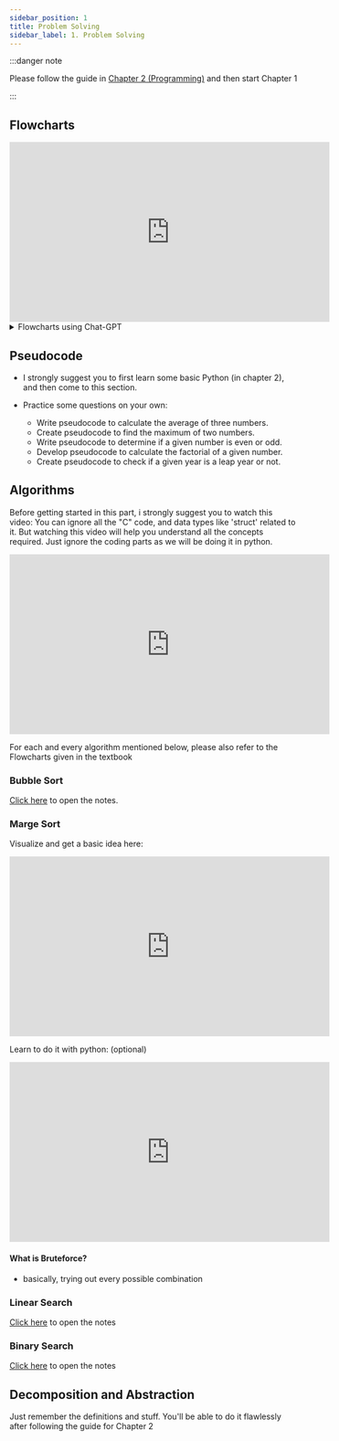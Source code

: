 ```yaml
---
sidebar_position: 1
title: Problem Solving
sidebar_label: 1. Problem Solving
---
```


:::danger note

Please follow the guide in [Chapter 2 (Programming)](programming) and then start Chapter 1

:::

## Flowcharts

<iframe width="560" height="315" src="https://www.youtube.com/embed/kUt0nS0yMtM?si=l7HOAsGmWjNGEgzY" title="YouTube video player" frameborder="0" allow="accelerometer; autoplay; clipboard-write; encrypted-media; gyroscope; picture-in-picture; web-share" allowfullscreen></iframe>

<details>
<summary>Flowcharts using Chat-GPT</summary>

- Follow this video to learn how to use chatgpt to draw flowcharts for you:

<iframe width="560" height="315" src="https://www.youtube.com/embed/IMOCfwJ-NkQ?si=z9nO8z4MDB463wTX" title="YouTube video player" frameborder="0" allow="accelerometer; autoplay; clipboard-write; encrypted-media; gyroscope; picture-in-picture; web-share" allowfullscreen></iframe>

</details>

## Pseudocode

- I strongly suggest you to first learn some basic Python (in chapter 2), and then come to this section.

- Practice some questions on your own:
    - Write pseudocode to calculate the average of three numbers.
    - Create pseudocode to find the maximum of two numbers.
    - Write pseudocode to determine if a given number is even or odd.
    - Develop pseudocode to calculate the factorial of a given number.
    - Create pseudocode to check if a given year is a leap year or not.


## Algorithms

Before getting started in this part, i strongly suggest you to watch this video: You can ignore all the "C" code, and data types like 'struct' related to it. But watching this video will help you understand all the concepts required. Just ignore the coding parts as we will be doing it in python.

<iframe
  width="560"
  height="315"
  src="https://www.youtube.com/embed/gR6nycuZKlM?si=Yhakoc7QPIWohep1"
  title="YouTube video player"
  frameborder="0"
  allow="accelerometer; autoplay; clipboard-write; encrypted-media; gyroscope; picture-in-picture; web-share"
  allowfullscreen
></iframe>

For each and every algorithm mentioned below, please also refer to the Flowcharts given in the textbook

### Bubble Sort

[Click here](/docs/study/cie_al/computer_science/paper_4/my_study_notes/chapter_23/notes#bubble-sort) to open the notes.

### Marge Sort

Visualize and get a basic idea here: 

<iframe width="560" height="315" src="https://www.youtube.com/embed/4VqmGXwpLqc?si=m55xtFwvk47XsfWu" title="YouTube video player" frameborder="0" allow="accelerometer; autoplay; clipboard-write; encrypted-media; gyroscope; picture-in-picture; web-share" allowfullscreen></iframe>

Learn to do it with python: (optional)

<iframe width="560" height="315" src="https://www.youtube.com/embed/LGiEYu6SkgE?si=GhW9UOxKYNNVbmRi" title="YouTube video player" frameborder="0" allow="accelerometer; autoplay; clipboard-write; encrypted-media; gyroscope; picture-in-picture; web-share" allowfullscreen></iframe>


#### What is Bruteforce?

- basically, trying out every possible combination

### Linear Search

[Click here](/docs/study/cie_al/computer_science/paper_4/my_study_notes/chapter_23/notes#linear-search) to open the notes

### Binary Search

[Click here](/docs/study/cie_al/computer_science/paper_4/my_study_notes/chapter_23/notes#binary-search) to open the notes

## Decomposition and Abstraction

Just remember the definitions and stuff. You'll be able to do it flawlessly after following the guide for Chapter 2

